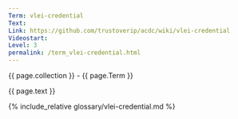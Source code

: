 ```yaml
---
Term: vlei-credential
Text: 
Link: https://github.com/trustoverip/acdc/wiki/vlei-credential
Videostart: 
Level: 3
permalink: /term_vlei-credential.html
---
```


{{ page.collection }} - {{ page.Term }}

   {{ page.text }}

{% include_relative glossary/vlei-credential.md %}
